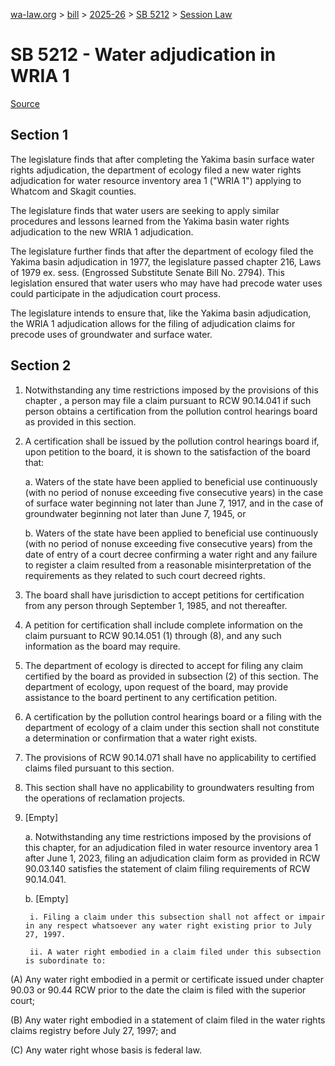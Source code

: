 [wa-law.org](/) > [bill](/bill/) > [2025-26](/bill/2025-26/) > [SB 5212](/bill/2025-26/sb/5212/) > [Session Law](/bill/2025-26/sb/5212/S.SL/)

# SB 5212 - Water adjudication in WRIA 1

[Source](http://lawfilesext.leg.wa.gov/biennium/2025-26/Pdf/Bills/Session%20Laws/Senate/5212-S.SL.pdf)

## Section 1
The legislature finds that after completing the Yakima basin surface water rights adjudication, the department of ecology filed a new water rights adjudication for water resource inventory area 1 ("WRIA 1") applying to Whatcom and Skagit counties.

The legislature finds that water users are seeking to apply similar procedures and lessons learned from the Yakima basin water rights adjudication to the new WRIA 1 adjudication.

The legislature further finds that after the department of ecology filed the Yakima basin adjudication in 1977, the legislature passed chapter 216, Laws of 1979 ex. sess. (Engrossed Substitute Senate Bill No. 2794). This legislation ensured that water users who may have had precode water uses could participate in the adjudication court process.

The legislature intends to ensure that, like the Yakima basin adjudication, the WRIA 1 adjudication allows for the filing of adjudication claims for precode uses of groundwater and surface water.

## Section 2
1. Notwithstanding any time restrictions imposed by the provisions of this chapter , a person may file a claim pursuant to RCW 90.14.041 if such person obtains a certification from the pollution control hearings board as provided in this section.

2. A certification shall be issued by the pollution control hearings board if, upon petition to the board, it is shown to the satisfaction of the board that:

    a. Waters of the state have been applied to beneficial use continuously (with no period of nonuse exceeding five consecutive years) in the case of surface water beginning not later than June 7, 1917, and in the case of groundwater beginning not later than June 7, 1945, or

    b. Waters of the state have been applied to beneficial use continuously (with no period of nonuse exceeding five consecutive years) from the date of entry of a court decree confirming a water right and any failure to register a claim resulted from a reasonable misinterpretation of the requirements as they related to such court decreed rights.

3. The board shall have jurisdiction to accept petitions for certification from any person through September 1, 1985, and not thereafter.

4. A petition for certification shall include complete information on the claim pursuant to RCW 90.14.051 (1) through (8), and any such information as the board may require.

5. The department of ecology is directed to accept for filing any claim certified by the board as provided in subsection (2) of this section. The department of ecology, upon request of the board, may provide assistance to the board pertinent to any certification petition.

6. A certification by the pollution control hearings board or a filing with the department of ecology of a claim under this section shall not constitute a determination or confirmation that a water right exists.

7. The provisions of RCW 90.14.071 shall have no applicability to certified claims filed pursuant to this section.

8. This section shall have no applicability to groundwaters resulting from the operations of reclamation projects.

9. [Empty]

    a. Notwithstanding any time restrictions imposed by the provisions of this chapter, for an adjudication filed in water resource inventory area 1 after June 1, 2023, filing an adjudication claim form as provided in RCW 90.03.140 satisfies the statement of claim filing requirements of RCW 90.14.041.

    b. [Empty]

        i. Filing a claim under this subsection shall not affect or impair in any respect whatsoever any water right existing prior to July 27, 1997.

        ii. A water right embodied in a claim filed under this subsection is subordinate to:

(A) Any water right embodied in a permit or certificate issued under chapter 90.03 or 90.44 RCW prior to the date the claim is filed with the superior court;

(B) Any water right embodied in a statement of claim filed in the water rights claims registry before July 27, 1997; and

(C) Any water right whose basis is federal law.
